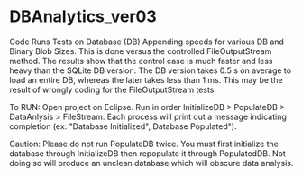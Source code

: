 # DBAnalytics_ver03
Code Runs Tests on Database (DB) Appending speeds for various DB and Binary Blob Sizes. This is done versus the controlled FileOutputStream method. The results show that the control case is much faster and less heavy than the SQLite DB version. The DB version takes 0.5 s on average to load an entire DB, whereas the later takes less than 1 ms. This may be the result of wrongly coding for the FileOutputStream tests.

To RUN: Open project on Eclipse. Run in order InitializeDB > PopulateDB > DataAnlysis > FileStream. Each process will print out a message indicating completion (ex: "Database Initialized", Database Populated").

Caution: Please do not run PopulateDB twice. You must first initialize the database through InitializeDB then repopulate it through PopulatedDB. Not doing so will produce an unclean database which will obscure data analysis.
